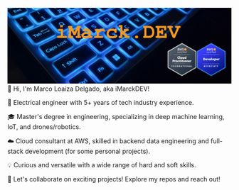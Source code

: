 ![Alt Text](BANNER_IMARCKDEV.jpg)
👋 Hi, I'm Marco Loaiza Delgado, aka iMarckDEV!

🚀 Electrical engineer with 5+ years of tech industry experience.

🎓 Master's degree in engineering, specializing in deep machine learning, IoT, and drones/robotics.

☁️ Cloud consultant at AWS, skilled in backend data engineering and full-stack development (for some personal projects).

💡 Curious and versatile with a wide range of hard and soft skills.

🌟 Let's collaborate on exciting projects! Explore my repos and reach out!
<!--
**iMarckDEV/iMarckDEV** is a ✨ _special_ ✨ repository because its `README.md` (this file) appears on your GitHub profile.

Here are some ideas to get you started:

- 🔭 I’m currently working on ...
- 🌱 I’m currently learning ...
- 👯 I’m looking to collaborate on ...
- 🤔 I’m looking for help with ...
- 💬 Ask me about ...
- 📫 How to reach me: ...
- 😄 Pronouns: ...
- ⚡ Fun fact: ...
-->
